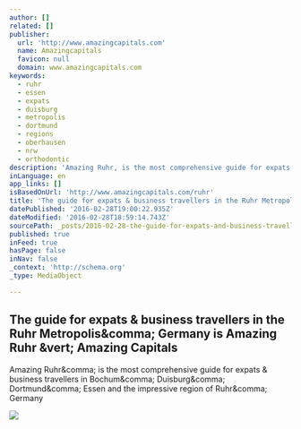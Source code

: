 ```yaml
---
author: []
related: []
publisher:
  url: 'http://www.amazingcapitals.com'
  name: Amazingcapitals
  favicon: null
  domain: www.amazingcapitals.com
keywords:
  - ruhr
  - essen
  - expats
  - duisburg
  - metropolis
  - dortmund
  - regions
  - oberhausen
  - nrw
  - orthodontic
description: 'Amazing Ruhr, is the most comprehensive guide for expats & business travellers in Bochum, Duisburg, Dortmund, Essen and the impressive region of Ruhr, Germany'
inLanguage: en
app_links: []
isBasedOnUrl: 'http://www.amazingcapitals.com/ruhr'
title: 'The guide for expats & business travellers in the Ruhr Metropolis, Germany is Amazing Ruhr | Amazing Capitals'
datePublished: '2016-02-28T19:00:22.935Z'
dateModified: '2016-02-28T18:59:14.743Z'
sourcePath: _posts/2016-02-28-the-guide-for-expats-and-business-travellers-in-the-ruhr-metro.md
published: true
inFeed: true
hasPage: false
inNav: false
_context: 'http://schema.org'
_type: MediaObject

---
```

<article style=""><h1>The guide for expats &amp; business travellers in the Ruhr Metropolis&amp;comma; Germany is Amazing Ruhr &amp;vert; Amazing Capitals</h1><p>Amazing Ruhr&amp;comma; is the most comprehensive guide for expats &amp; business travellers in Bochum&amp;comma; Duisburg&amp;comma; Dortmund&amp;comma; Essen and the impressive region of Ruhr&amp;comma; Germany</p><img src="http://www.amazingcapitals.com/content/global/ads-global/germany/NeussGladBeijing2.jpg" /></article>